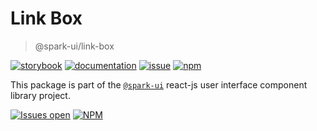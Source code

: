 # Link Box
> @spark-ui/link-box

[![storybook](https://img.shields.io/badge/storybook-black?logo=storybook)](https://sparkui.vercel.app/?path=/docs/components-linkbox--docs)
[![documentation](https://img.shields.io/badge/documentation-black?logo=googledocs)](https://sparkui-adv.vercel.app/docs/components/link-box)
[![issue](https://img.shields.io/badge/report%20a%20bug-black?logo=openbugbounty&logoColor=red)](https://github.com/adevinta/spark/issues/new?&projects=4&template=bug-report.yml&assignees=&labels=Component,Component%3A%20link-box)
[![npm](https://img.shields.io/npm/dt/%40spark-ui/link-box?logo=npm&labelColor=black)](https://www.npmjs.com/package/@spark-ui/link-box)


This package is part of the [`@spark-ui`](https://github.com/adevinta/spark) react-js user interface component library project.

[![Issues open](https://img.shields.io/github/issues-search/adevinta/spark?query=is%3Aopen%20label%3A%22Component%3A%20link-box%22&logo=openbugbounty&logoColor=red&label=issues%20open&color=red)](https://github.com/adevinta/spark/issues?q=is%3Aopen+label%3Alink-box)
[![NPM](https://img.shields.io/npm/l/%40spark-ui%2Flink-box)](https://github.com/adevinta/spark/blob/main/packages/components/link-box/LICENSE.md)

